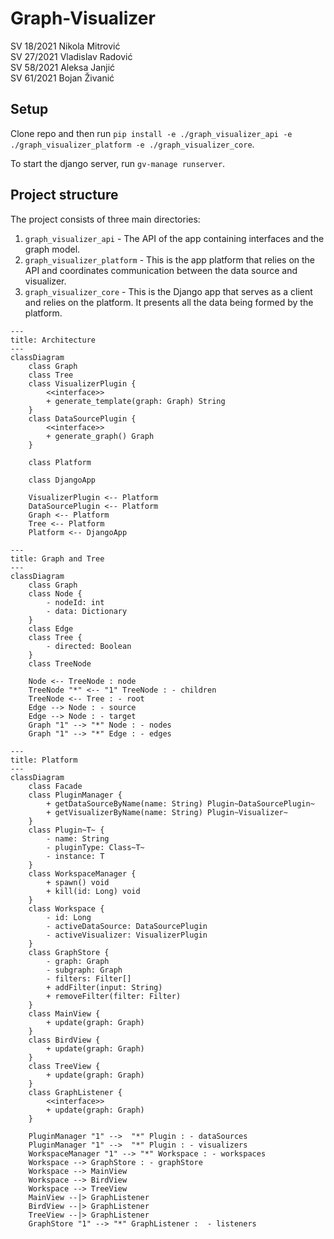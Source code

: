 # Graph-Visualizer <br>
SV 18/2021 Nikola Mitrović <br>
SV 27/2021 Vladislav Radović <br>
SV 58/2021 Aleksa Janjić <br>
SV 61/2021 Bojan Živanić

## Setup
Clone repo and then run `pip install -e ./graph_visualizer_api -e ./graph_visualizer_platform -e ./graph_visualizer_core`.

To start the django server, run `gv-manage runserver`.

## Project structure
The project consists of three main directories:
1. `graph_visualizer_api` - The API of the app containing interfaces and the graph model.
2. `graph_visualizer_platform` - This is the app platform that relies on the API and coordinates communication between the data source and visualizer.
3. `graph_visualizer_core` - This is the Django app that serves as a client and relies on the platform. It presents all the data being formed by the platform.

```mermaid
---
title: Architecture
---
classDiagram
    class Graph
    class Tree
    class VisualizerPlugin {
        <<interface>>
        + generate_template(graph: Graph) String
    }
    class DataSourcePlugin {
        <<interface>>
        + generate_graph() Graph
    }

    class Platform

    class DjangoApp
    
    VisualizerPlugin <-- Platform
    DataSourcePlugin <-- Platform
    Graph <-- Platform
    Tree <-- Platform
    Platform <-- DjangoApp
```

```mermaid
---
title: Graph and Tree
---
classDiagram
    class Graph
    class Node {
        - nodeId: int
        - data: Dictionary
    }
    class Edge
    class Tree {
        - directed: Boolean
    }
    class TreeNode
    
    Node <-- TreeNode : node
    TreeNode "*" <-- "1" TreeNode : - children
    TreeNode <-- Tree : - root
    Edge --> Node : - source
    Edge --> Node : - target
    Graph "1" --> "*" Node : - nodes
    Graph "1" --> "*" Edge : - edges
```

```mermaid
---
title: Platform
---
classDiagram
    class Facade
    class PluginManager {
        + getDataSourceByName(name: String) Plugin~DataSourcePlugin~
        + getVisualizerByName(name: String) Plugin~Visualizer~
    }
    class Plugin~T~ {
        - name: String
        - pluginType: Class~T~
        - instance: T
    }
    class WorkspaceManager {
        + spawn() void
        + kill(id: Long) void
    }
    class Workspace {
        - id: Long
        - activeDataSource: DataSourcePlugin
        - activeVisualizer: VisualizerPlugin
    }
    class GraphStore {
        - graph: Graph
        - subgraph: Graph
        - filters: Filter[]
        + addFilter(input: String)
        + removeFilter(filter: Filter)
    }
    class MainView {
        + update(graph: Graph)
    }
    class BirdView {
        + update(graph: Graph)
    }
    class TreeView {
        + update(graph: Graph)
    }
    class GraphListener {
        <<interface>>
        + update(graph: Graph)
    }
    
    PluginManager "1" -->  "*" Plugin : - dataSources
    PluginManager "1" -->  "*" Plugin : - visualizers
    WorkspaceManager "1" --> "*" Workspace : - workspaces
    Workspace --> GraphStore : - graphStore
    Workspace --> MainView
    Workspace --> BirdView
    Workspace --> TreeView
    MainView --|> GraphListener
    BirdView --|> GraphListener
    TreeView --|> GraphListener
    GraphStore "1" --> "*" GraphListener :  - listeners
```
